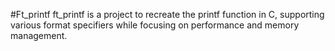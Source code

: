 #Ft_printf
ft_printf is a project to recreate the printf function in C, supporting various format specifiers while focusing on performance and memory management.
